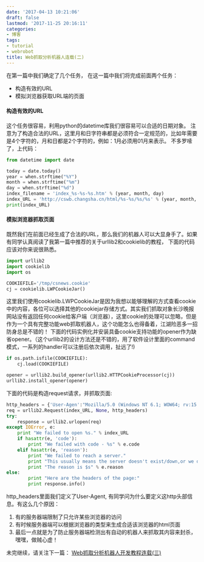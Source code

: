 ```yaml
---
date: '2017-04-13 10:21:06'
draft: false
lastmod: '2017-11-25 20:16:11'
categories:
- 博客
tags:
- tutorial
- webrobot
title: Web抓取分析机器人连载(二)
---
```


在第一篇中我们确定了几个任务， 在这一篇中我们将完成前面两个任务：

- 构造有效的URL
- 模拟浏览器获取URL端的页面


#### 构造有效的URL

这个任务很容易，利用python的datetime库我们很容易可以合适的日期对象。 注意为了构造合法的URL，这里月和日字符串都是必须符合一定规范的，比如年需要是4个字符的，月和日都是2个字符的，例如：1月必须用01月来表示。 不多罗嗦了，上代码：

```python
from datetime import date

today = date.today()
year = when.strftime("%Y")
month = when.strftime("%m")
day = when.strftime("%d")
index_filename = 'index_%s-%s-%s.htm' % (year, month, day)
index_URL = 'http://cswb.changsha.cn/html/%s-%s/%s/%s' % (year, month, day, index_filename)
print(index_URL)
```

#### 模拟浏览器抓取页面

既然我们在前面已经生成了合法的URL，那么我们的机器人可以大显身手了。如果有同学认真阅读了我第一篇中推荐的关于urllib2和cookielib的教程， 下面的代码应该对你来说很熟悉。

```python
import urllib2
import cookielib
import os

COOKIEFILE='/tmp/csnews.cookie'
cj = cookielib.LWPCookieJar()
```

这里我们使用cookielib.LWPCookieJar是因为我想以能够理解的方式查看cookie中的内容，各位可以选择其他的cookiejar存储方式。其实我们抓取对象长沙晚报网站没有返回任何cookie给客户端（浏览器），这里cookie的处理可以忽略，但是作为一个具有完整功能web抓取机器人，这个功能怎么也得备着，江湖险恶多一招防身总是不错的！ 下面的代码实例化并安装具备cookie支持功能的opener作为缺省opener。（这个urllib2的设计方法还是不错的，用了软件设计里面的command模式，一系列的handler可以注册后依次调用，扯远了!)

```python
if os.path.isfile(COOKIEFILE):
	cj.load(COOKIEFILE)

opener = urllib2.build_opener(urllib2.HTTPCookieProcessor(cj))
urllib2.install_opener(opener)
```

下面的代码是构造request请求，并抓取页面:

```python
http_headers = {'User-Agen':"Mozilla/5.0 (Windows NT 6.1; WOW64; rv:15.0) Gecko/20100101 Firefox/15.0.1"}
req = urllib2.Request(index_URL, None, http_headers)
try:
	response = urllib2.urlopen(req)
except IOError, e:
	print "We failed to open %s." % index_URL
	if hasattr(e, 'code'):
		print "We failed with code - %s" % e.code
	elif hasattr(e, 'reason'):
		print "We failed to reach a server."
		print "This usually means the server doesn't exist/down,or we don't have an internet connection."
		print "The reason is $s" % e.reason
else:
		print "Here are the headers of the page:"
		print response.info()
```

http_headers里面我们定义了User-Agent, 有同学问为什么要定义这http头部信息。有这么几个原因：

1. 有的服务器端限制了只允许某些浏览器的访问
2. 有时候服务器端可以根据浏览器的类型来生成合适该浏览器的html页面
3. 最后一点就是为了防止服务器端检测出有自动的机器人来抓取其内容来封杀，嘿嘿，做贼心虚！


未完继续，请关注下一篇： [Web抓取分析机器人开发教程连载(三)](http://www.hdget.com/blog/tutorial/webrobot-003/)